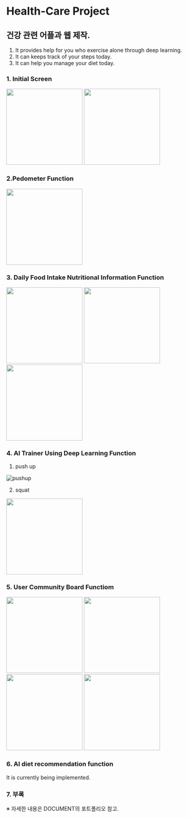 # Health-Care Project
## 건강 관련 어플과 웹 제작.
1. It provides help for you who exercise alone through deep learning.
2. It can keeps track of your steps today.
3. It can help you manage your diet today.

### 1. Initial Screen
<p>
<img src = "https://user-images.githubusercontent.com/49589578/112152765-fbbbce80-8c25-11eb-9948-2f8ddfb00555.jpg" width="200px">
<img src = "https://user-images.githubusercontent.com/49589578/112152761-fb233800-8c25-11eb-9acd-b1e89f8c75c6.jpg" width="200px">
</p>

### 2.Pedometer Function
<img src = "https://user-images.githubusercontent.com/49589578/112153032-3a518900-8c26-11eb-8cbc-4c5792767bfb.jpg" width="200px">
<!--![ped](https://user-images.githubusercontent.com/49589578/112153032-3a518900-8c26-11eb-8cbc-4c5792767bfb.jpg)-->

### 3. Daily Food Intake Nutritional Information Function
<img src = "ttps://user-images.githubusercontent.com/49589578/112152810-07a79080-8c26-11eb-9cc7-9a383b780d96.jpg" width="200px">
<img src = "https://user-images.githubusercontent.com/49589578/112152815-08d8bd80-8c26-11eb-9230-bb0f5a52717f.jpg" width="200px">
<img src = "https://user-images.githubusercontent.com/49589578/112152816-09715400-8c26-11eb-8d92-6eaa266d483a.jpg" width="200px">

<!--
![food](https://user-images.githubusercontent.com/49589578/112152810-07a79080-8c26-11eb-9cc7-9a383b780d96.jpg)
![food2](https://user-images.githubusercontent.com/49589578/112152815-08d8bd80-8c26-11eb-9230-bb0f5a52717f.jpg)
![food3](https://user-images.githubusercontent.com/49589578/112152816-09715400-8c26-11eb-8d92-6eaa266d483a.jpg)
-->

### 4. AI Trainer Using Deep Learning Function
1. push up

![pushup](https://user-images.githubusercontent.com/49589578/112151304-6b30be80-8c24-11eb-88d3-d74173ec1a00.gif)

2. squat
<img src = "https://user-images.githubusercontent.com/49589578/112473827-33f01800-8db2-11eb-9d66-3a6b4cd467e6.jpg" width="200px">

### 5. User Community Board Functiom
<img src = "https://user-images.githubusercontent.com/49589578/112150165-2193a400-8c23-11eb-888d-2cebc2ec9098.jpg" width="200px">
<img src = "https://user-images.githubusercontent.com/49589578/112151154-43415b00-8c24-11eb-9601-e0080d19c807.jpg" width="200px">
<img src = "https://user-images.githubusercontent.com/49589578/112151155-43415b00-8c24-11eb-9478-13fd7d369e89.jpg" width="200px">
<img src = "https://user-images.githubusercontent.com/49589578/112151159-43d9f180-8c24-11eb-90e5-f6112819474a.jpg" width="200px">
<!--
![board1](https://user-images.githubusercontent.com/49589578/112150165-2193a400-8c23-11eb-888d-2cebc2ec9098.jpg)
![b2](https://user-images.githubusercontent.com/49589578/112151154-43415b00-8c24-11eb-9601-e0080d19c807.jpg)
![b3](https://user-images.githubusercontent.com/49589578/112151155-43415b00-8c24-11eb-9478-13fd7d369e89.jpg)
![b4](https://user-images.githubusercontent.com/49589578/112151159-43d9f180-8c24-11eb-90e5-f6112819474a.jpg)
-->

### 6. AI diet recommendation function
It is currently being implemented.

### 7. 부록
※ 자세한 내용은 DOCUMENT의 포트폴리오 참고.
